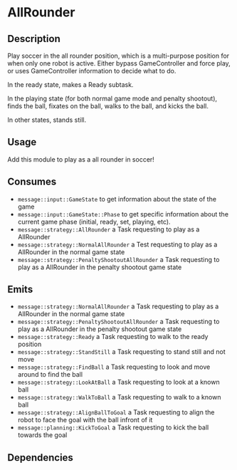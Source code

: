 # AllRounder

## Description

Play soccer in the all rounder position, which is a multi-purpose position for when only one robot is active. Either bypass GameController and force play, or uses GameController information to decide what to do.

In the ready state, makes a Ready subtask.

In the playing state (for both normal game mode and penalty shootout), finds the ball, fixates on the ball, walks to the ball, and kicks the ball.

In other states, stands still.

## Usage

Add this module to play as a all rounder in soccer!

## Consumes

- `message::input::GameState` to get information about the state of the game
- `message::input::GameState::Phase` to get specific information about the current game phase (initial, ready, set, playing, etc).
- `message::strategy::AllRounder` a Task requesting to play as a AllRounder
- `message::strategy::NormalAllRounder` a Test requesting to play as a AllRounder in the normal game state
- `message::strategy::PenaltyShootoutAllRounder` a Task requesting to play as a AllRounder in the penalty shootout game state

## Emits

- `message::strategy::NormalAllRounder` a Task requesting to play as a AllRounder in the normal game state
- `message::strategy::PenaltyShootoutAllRounder` a Task requesting to play as a AllRounder in the penalty shootout game state
- `message::strategy::Ready` a Task requesting to walk to the ready position
- `message::strategy::StandStill` a Task requesting to stand still and not move
- `message::strategy::FindBall` a Task requesting to look and move around to find the ball
- `message::strategy::LookAtBall` a Task requesting to look at a known ball
- `message::strategy::WalkToBall` a Task requesting to walk to a known ball
- `message::strategy::AlignBallToGoal` a Task requesting to align the robot to face the goal with the ball infront of it
- `message::planning::KickToGoal` a Task requesting to kick the ball towards the goal

## Dependencies
